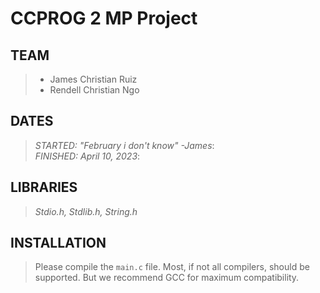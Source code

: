 # **CCPROG 2 MP Project**
## TEAM
> - James Christian Ruiz  
> - Rendell Christian Ngo

## DATES
> *STARTED: "February i don't know" -James*:  
> *FINISHED: April 10, 2023*:  

## LIBRARIES
> *Stdio.h, Stdlib.h, String.h*

## INSTALLATION
> Please compile the `main.c` file. Most, if not all compilers, should be supported. But we recommend GCC for maximum compatibility.

